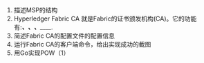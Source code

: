 1. 描述MSP的结构
2. Hyperledger Fabric CA 就是Fabric的证书颁发机构(CA)。它的功能有:___________、_____________、_____________、_______________.
3. 简述Fabric CA的配置文件的配置信息
4. 运行Fabric CA的客户端命令，给出实现成功的截图
5. 用Go实现POW（1）
